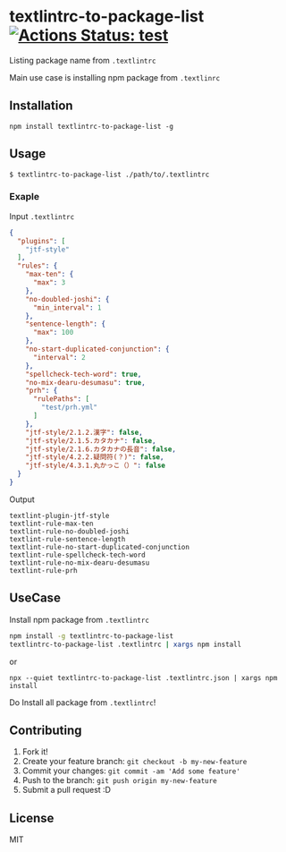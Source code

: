 # textlintrc-to-package-list [![Actions Status: test](https://github.com/textlint/textlintrc-to-package-list/workflows/test/badge.svg)](https://github.com/textlint/textlintrc-to-package-list/actions?query=workflow%3A"test")

Listing package name from `.textlintrc`

Main use case is installing npm package from `.textlinrc`

## Installation

    npm install textlintrc-to-package-list -g

## Usage

    $ textlintrc-to-package-list ./path/to/.textlintrc

### Exaple

Input `.textlintrc`

```json
{
  "plugins": [
    "jtf-style"
  ],
  "rules": {
    "max-ten": {
      "max": 3
    },
    "no-doubled-joshi": {
      "min_interval": 1
    },
    "sentence-length": {
      "max": 100
    },
    "no-start-duplicated-conjunction": {
      "interval": 2
    },
    "spellcheck-tech-word": true,
    "no-mix-dearu-desumasu": true,
    "prh": {
      "rulePaths": [
        "test/prh.yml"
      ]
    },
    "jtf-style/2.1.2.漢字": false,
    "jtf-style/2.1.5.カタカナ": false,
    "jtf-style/2.1.6.カタカナの長音": false,
    "jtf-style/4.2.2.疑問符(？)": false,
    "jtf-style/4.3.1.丸かっこ（）": false
  }
}
```

Output

```
textlint-plugin-jtf-style
textlint-rule-max-ten
textlint-rule-no-doubled-joshi
textlint-rule-sentence-length
textlint-rule-no-start-duplicated-conjunction
textlint-rule-spellcheck-tech-word
textlint-rule-no-mix-dearu-desumasu
textlint-rule-prh
```

## UseCase

Install npm package from `.textlintrc`

```sh
npm install -g textlintrc-to-package-list
textlintrc-to-package-list .textlintrc | xargs npm install
```

or 

```shell
npx --quiet textlintrc-to-package-list .textlintrc.json | xargs npm install
```

Do Install all package from `.textlintrc`!

## Contributing

1. Fork it!
2. Create your feature branch: `git checkout -b my-new-feature`
3. Commit your changes: `git commit -am 'Add some feature'`
4. Push to the branch: `git push origin my-new-feature`
5. Submit a pull request :D

## License

MIT
